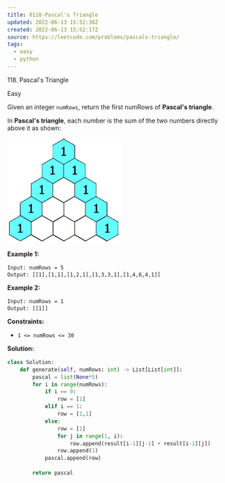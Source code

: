 ```yaml
---
title: 0118-Pascal's Triangle
updated: 2022-06-13 15:52:38Z
created: 2022-06-13 15:52:17Z
source: https://leetcode.com/problems/pascals-triangle/
tags:
  - easy
  - python
---
```


118\. Pascal's Triangle

Easy

Given an integer `numRows`, return the first numRows of **Pascal's triangle**.

In **Pascal's triangle**, each number is the sum of the two numbers directly above it as shown:

![](../_resources/PascalTriangleAnimated2_c8c7327d02bc408ebdfdd7fdc4.gif)

**Example 1:**

```
Input: numRows = 5
Output: [[1],[1,1],[1,2,1],[1,3,3,1],[1,4,6,4,1]]

```

**Example 2:**

```
Input: numRows = 1
Output: [[1]]

```

**Constraints:**

- `1 <= numRows <= 30`

**Solution:**
```python
class Solution:
    def generate(self, numRows: int) -> List[List[int]]:
        pascal = list(None*5)
        for i in range(numRows):
            if i == 0:
                row = [1]
            elif i == 1:
                row = [1,1]
            else:
                row = [1]
                for j in range(1, i):
                    row.append(result[i-1][j-1] + result[i-1][j])
                row.append(1)
            pascal.append(row)

        return pascal
```